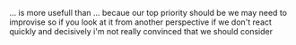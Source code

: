 ... is more usefull than ... becaue
our top priority should be
we may need to improvise so
if you look at it from another perspective
if we don't react quickly and decisively 
i'm not really convinced that
we should consider